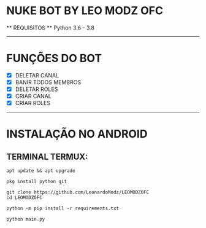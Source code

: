 # NUKE BOT BY LEO MODZ OFC
** REQUISITOS 
** Python 3.6 - 3.8
***
# FUNÇÕES DO BOT
 - [x] DELETAR CANAL
 - [x] BANIR TODOS MEMBROS
 - [x] DELETAR ROLES
 - [x] CRIAR CANAL
 - [x] CRIAR ROLES

***
# INSTALAÇÃO NO ANDROID
## TERMINAL TERMUX:
```console
apt update && apt upgrade

pkg install python git

git clone https://github.com/LeonardoModz/LEOMODZOFC
cd LEOMODZOFC

python -m pip install -r requirements.txt

python main.py
